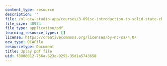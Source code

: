 ```yaml
---
content_type: resource
description: ''
file: /ol-ocw-studio-app/courses/3-091sc-introduction-to-solid-state-chemistry-fall-2010/f8008012756a623e929535d1a5743658_LHRZLeQ2aaM.pdf
file_size: 40974
file_type: application/pdf
learning_resource_types: []
license: https://creativecommons.org/licenses/by-nc-sa/4.0/
ocw_type: OCWFile
resourcetype: Document
title: 3play pdf file
uid: f8008012-756a-623e-9295-35d1a5743658
---
```


